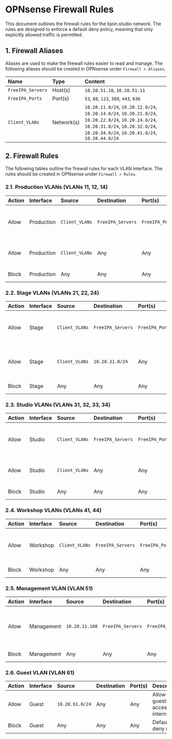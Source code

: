 # OPNsense Firewall Rules

This document outlines the firewall rules for the bjoin.studio network. The rules are designed to enforce a default deny policy, meaning that only explicitly allowed traffic is permitted.

## 1. Firewall Aliases

Aliases are used to make the firewall rules easier to read and manage. The following aliases should be created in OPNsense under `Firewall > Aliases`.

| Name                | Type      | Content                                     |
|:--------------------|:----------|:--------------------------------------------|
| `FreeIPA_Servers`   | Host(s)   | `10.20.51.10`, `10.20.51.11`                |
| `FreeIPA_Ports`     | Port(s)   | `53`, `88`, `123`, `389`, `443`, `636`       |
| `Client_VLANs`      | Network(s)| `10.20.11.0/24`, `10.20.12.0/24`, `10.20.14.0/24`, `10.20.21.0/24`, `10.20.22.0/24`, `10.20.24.0/24`, `10.20.31.0/24`, `10.20.32.0/24`, `10.20.34.0/24`, `10.20.41.0/24`, `10.20.44.0/24` |

## 2. Firewall Rules

The following tables outline the firewall rules for each VLAN interface. The rules should be created in OPNsense under `Firewall > Rules`.

### 2.1. Production VLANs (VLANs 11, 12, 14)

| Action | Interface | Source         | Destination       | Port(s)         | Description                                  |
|:-------|:----------|:---------------|:------------------|:----------------|:---------------------------------------------|
| Allow  | Production| `Client_VLANs` | `FreeIPA_Servers` | `FreeIPA_Ports` | Allow clients to access FreeIPA services.    |
| Allow  | Production| `Client_VLANs` | Any               | Any             | Allow clients to access the internet.        |
| Block  | Production| Any            | Any               | Any             | Default deny rule.                           |

### 2.2. Stage VLANs (VLANs 21, 22, 24)

| Action | Interface | Source         | Destination       | Port(s)         | Description                                  |
|:-------|:----------|:---------------|:------------------|:----------------|:---------------------------------------------|
| Allow  | Stage     | `Client_VLANs` | `FreeIPA_Servers` | `FreeIPA_Ports` | Allow clients to access FreeIPA services.    |
| Allow  | Stage     | `Client_VLANs` | `10.20.31.0/24`   | Any             | Allow Stage to send data to the Studio VLAN. |
| Block  | Stage     | Any            | Any               | Any             | Default deny rule.                           |

### 2.3. Studio VLANs (VLANs 31, 32, 33, 34)

| Action | Interface | Source         | Destination       | Port(s)         | Description                                  |
|:-------|:----------|:---------------|:------------------|:----------------|:---------------------------------------------|
| Allow  | Studio    | `Client_VLANs` | `FreeIPA_Servers` | `FreeIPA_Ports` | Allow clients to access FreeIPA services.    |
| Allow  | Studio    | `Client_VLANs` | Any               | Any             | Allow clients to access the internet.        |
| Block  | Studio    | Any            | Any               | Any             | Default deny rule.                           |

### 2.4. Workshop VLANs (VLANs 41, 44)

| Action | Interface | Source         | Destination       | Port(s)         | Description                                  |
|:-------|:----------|:---------------|:------------------|:----------------|:---------------------------------------------|
| Allow  | Workshop  | `Client_VLANs` | `FreeIPA_Servers` | `FreeIPA_Ports` | Allow clients to access FreeIPA services.    |
| Block  | Workshop  | Any            | Any               | Any             | Default deny rule.                           |

### 2.5. Management VLAN (VLAN 51)

| Action | Interface  | Source                  | Destination       | Port(s)         | Description                                  |
|:-------|:-----------|:------------------------|:------------------|:----------------|:---------------------------------------------|
| Allow  | Management | `10.20.11.100`          | `FreeIPA_Servers` | `FreeIPA_Ports` | Allow designated admin workstation to access FreeIPA. |
| Block  | Management | Any                     | Any               | Any             | Default deny rule.                           |

### 2.6. Guest VLAN (VLAN 61)

| Action | Interface | Source         | Destination       | Port(s)         | Description                                  |
|:-------|:----------|:---------------|:------------------|:----------------|:---------------------------------------------|
| Allow  | Guest     | `10.20.61.0/24`| Any               | Any             | Allow guests to access the internet.         |
| Block  | Guest     | Any            | Any               | Any             | Default deny rule.                           |

